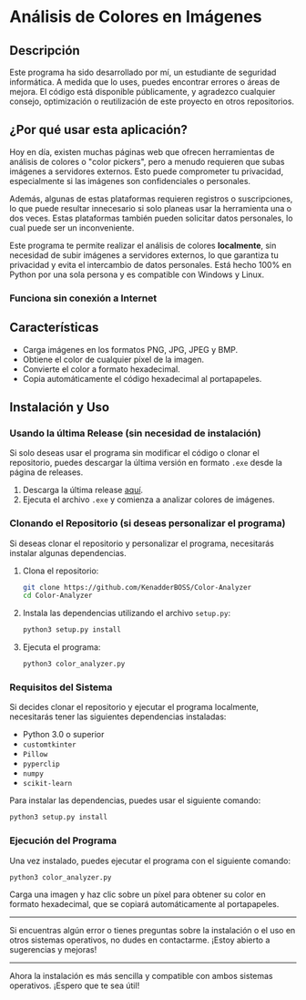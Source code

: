 # Análisis de Colores en Imágenes

## **Descripción**

Este programa ha sido desarrollado por mí, un estudiante de seguridad informática. A medida que lo uses, puedes encontrar errores o áreas de mejora. El código está disponible públicamente, y agradezco cualquier consejo, optimización o reutilización de este proyecto en otros repositorios.

## **¿Por qué usar esta aplicación?**

Hoy en día, existen muchas páginas web que ofrecen herramientas de análisis de colores o "color pickers", pero a menudo requieren que subas imágenes a servidores externos. Esto puede comprometer tu privacidad, especialmente si las imágenes son confidenciales o personales. 

Además, algunas de estas plataformas requieren registros o suscripciones, lo que puede resultar innecesario si solo planeas usar la herramienta una o dos veces. Estas plataformas también pueden solicitar datos personales, lo cual puede ser un inconveniente.

Este programa te permite realizar el análisis de colores **localmente**, sin necesidad de subir imágenes a servidores externos, lo que garantiza tu privacidad y evita el intercambio de datos personales. Está hecho 100% en Python por una sola persona y es compatible con Windows y Linux.

### **Funciona sin conexión a Internet**

## **Características**

- Carga imágenes en los formatos PNG, JPG, JPEG y BMP.
- Obtiene el color de cualquier píxel de la imagen.
- Convierte el color a formato hexadecimal.
- Copia automáticamente el código hexadecimal al portapapeles.

## **Instalación y Uso**

### **Usando la última Release (sin necesidad de instalación)**

Si solo deseas usar el programa sin modificar el código o clonar el repositorio, puedes descargar la última versión en formato `.exe` desde la página de releases.

1. Descarga la última release [aquí](https://github.com/KenadderBOSS/Color-Analyzer/releases).
2. Ejecuta el archivo `.exe` y comienza a analizar colores de imágenes.

### **Clonando el Repositorio (si deseas personalizar el programa)**

Si deseas clonar el repositorio y personalizar el programa, necesitarás instalar algunas dependencias.

1. Clona el repositorio:
    ```bash
    git clone https://github.com/KenadderBOSS/Color-Analyzer
    cd Color-Analyzer
    ```

2. Instala las dependencias utilizando el archivo `setup.py`:
    ```bash
    python3 setup.py install
    ```

3. Ejecuta el programa:
    ```bash
    python3 color_analyzer.py
    ```

### **Requisitos del Sistema**

Si decides clonar el repositorio y ejecutar el programa localmente, necesitarás tener las siguientes dependencias instaladas:

- Python 3.0 o superior
- `customtkinter`
- `Pillow`
- `pyperclip`
- `numpy`
- `scikit-learn`

Para instalar las dependencias, puedes usar el siguiente comando:
```bash
python3 setup.py install
```

### **Ejecución del Programa**

Una vez instalado, puedes ejecutar el programa con el siguiente comando:

```bash
python3 color_analyzer.py
```

Carga una imagen y haz clic sobre un píxel para obtener su color en formato hexadecimal, que se copiará automáticamente al portapapeles.

---

Si encuentras algún error o tienes preguntas sobre la instalación o el uso en otros sistemas operativos, no dudes en contactarme. ¡Estoy abierto a sugerencias y mejoras!

---

Ahora la instalación es más sencilla y compatible con ambos sistemas operativos. ¡Espero que te sea útil!